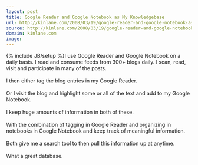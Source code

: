 ```yaml
---
layout: post
title: Google Reader and Google Notebook as My Knowledgebase
url: http://kinlane.com/2008/03/19/google-reader-and-google-notebook-as-my-knowledgebase/
source: http://kinlane.com/2008/03/19/google-reader-and-google-notebook-as-my-knowledgebase/
domain: kinlane.com
image: 
---
```

{% include JB/setup %}I use Google Reader and Google Notebook on a daily basis. I read and consume feeds from 300+ blogs daily. I scan, read, visit and participate in many of the posts.<br />
<br />
I then either tag the blog entries in my Google Reader.<br />
<br />
Or I visit the blog and highlight some or all of the text and add to my Google Notebook.<br />
<br />
I keep huge amounts of information in both of these.<br />
<br />
With the combination of tagging in Google Reader and organizing in notebooks in Google Notebook and keep track of meaningful information.<br />
<br />
Both give me a search tool to then pull this information up at anytime.<br />
<br />
What a great database.